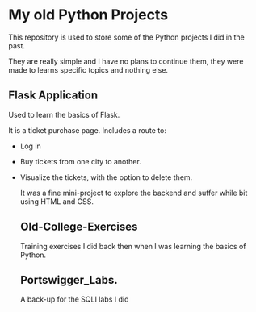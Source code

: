 # My old Python Projects

This repository is used to store some of the Python projects I did in the past.

They are really simple and I have no plans to continue them, they were made to learns specific topics and nothing else.

## Flask Application

Used to learn the basics of Flask. 

It is a ticket purchase page. Includes a route to:
- Log in
- Buy tickets from one city to another.
- Visualize the tickets, with the option to delete them.

  It was a fine mini-project to explore the backend and suffer while bit using HTML and CSS.

  ## Old-College-Exercises

  Training exercises I did back then when I was learning the basics of Python.

  ## Portswigger_Labs.

  A back-up for the SQLI labs I did

  

